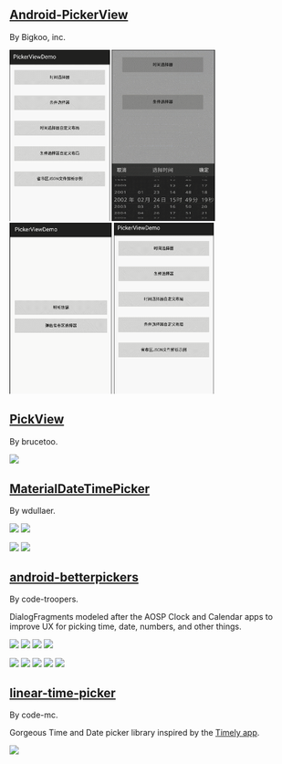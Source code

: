
## [Android-PickerView](https://github.com/Bigkoo/Android-PickerView)

By Bigkoo, inc.

<img src="https://github.com/Bigkoo/Android-PickerView/raw/master/preview/timepicker.gif" height="300"/> <img src="https://github.com/Bigkoo/Android-PickerView/raw/master/preview/timepicker_night.gif" height="300"/> <img src="https://github.com/Bigkoo/Android-PickerView/raw/master/preview/JsonData.gif" height="300"/> <img src="https://github.com/Bigkoo/Android-PickerView/raw/master/preview/CustomLayout.gif" height="300"/>

## [PickView](https://github.com/brucetoo/PickView)

By brucetoo.
 
![](https://github.com/brucetoo/PickView/raw/master/datepick.gif)

## [MaterialDateTimePicker](https://github.com/wdullaer/MaterialDateTimePicker)

By wdullaer.

<img src="https://camo.githubusercontent.com/e72e9ce81a905baac712a2e3c74ac47408f65b8e/68747470733a2f2f7261772e6769746875622e636f6d2f7764756c6c6165722f4d6174657269616c4461746554696d655069636b65722f67682d70616765732f696d616765732f646174655f7069636b65725f76322e706e67" width="120"> <img src="https://camo.githubusercontent.com/c6bd4e0aad3764694793ac224672aedaa8e8a35b/68747470733a2f2f7261772e6769746875622e636f6d2f7764756c6c6165722f4d6174657269616c4461746554696d655069636b65722f67682d70616765732f696d616765732f74696d655f7069636b65725f76322e706e67" width="120">

<img src="https://camo.githubusercontent.com/1467c2b5d209d68aef8ac96cc6bdc28a6c2b1f3d/68747470733a2f2f7261772e6769746875622e636f6d2f7764756c6c6165722f4d6174657269616c4461746554696d655069636b65722f67682d70616765732f696d616765732f646174655f7069636b65722e706e67" width="120"> <img src="https://camo.githubusercontent.com/968ac1b84bfe4514fabf2c25c94a1381d3af3973/68747470733a2f2f7261772e6769746875622e636f6d2f7764756c6c6165722f4d6174657269616c4461746554696d655069636b65722f67682d70616765732f696d616765732f74696d655f7069636b65722e706e67" width="120">

## [android-betterpickers](https://github.com/code-troopers/android-betterpickers)

By code-troopers.

DialogFragments modeled after the AOSP Clock and Calendar apps to improve UX for picking time, date, numbers, and other things.

<img src="https://raw.githubusercontent.com/code-troopers/android-betterpickers/master/sample/imagery/screenshot_calendar_date.png" width="120"> <img src="https://raw.githubusercontent.com/code-troopers/android-betterpickers/master/sample/imagery/screenshot_radial_time.png" width="120"> <img src="https://raw.githubusercontent.com/code-troopers/android-betterpickers/master/sample/imagery/screenshot_recurrence.png" width="120"> <img src="https://raw.githubusercontent.com/code-troopers/android-betterpickers/master/sample/imagery/screenshot_time_zone.png" width="120">

<img src="https://raw.githubusercontent.com/code-troopers/android-betterpickers/master/sample/imagery/screenshot_date.png" width="120"> <img src="https://raw.githubusercontent.com/code-troopers/android-betterpickers/master/sample/imagery/screenshot_expiration.png" width="120"> <img src="https://raw.githubusercontent.com/code-troopers/android-betterpickers/master/sample/imagery/screenshot_hms.png" width="120"> <img src="https://raw.githubusercontent.com/code-troopers/android-betterpickers/master/sample/imagery/screenshot_number.png" width="120"> <img src="https://raw.githubusercontent.com/code-troopers/android-betterpickers/master/sample/imagery/screenshot_time.png" width="120">

## [linear-time-picker](https://github.com/code-mc/linear-time-picker)

By code-mc.

Gorgeous Time and Date picker library inspired by the [Timely app](https://play.google.com/store/apps/details?id=ch.bitspin.timely).

<img src="https://github.com/code-mc/linear-time-picker/raw/master/demo.gif?raw=true">

